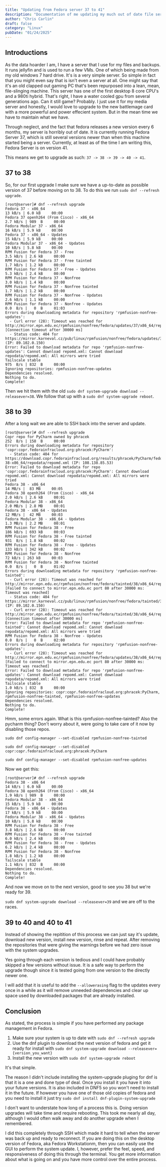 ```yaml
---
title: "Updating from Fedora server 37 to 41"
description: "Documentation of me updating my much out of date file serve"
author: "Chris Carlin"
draft: false
category: "Linux"
pubDate: "01/24/2025"
---
```


## Introductions

As the data hoarder I am, I have a server that I use for my files and backups. It runs jellyfin and is used to run a few VMs. One of which being made from my old windows 7 hard drive. 
It's is a very simple server.
So simple in fact that you might even say that is isn't even a server at all.
One might say that it's an old clapped out gaming PC that's been repurposed into a lean, mean, file-slinging machine.
This server has one of the first desktop 8 core CPU's and a 980ti hybrid. 
That's right, I have a water cooled gpu from several generations ago. 
Can it still game? Probably. I just use it for my media server and honestly, I would love to upgrade to the new battlemage card with a more powerful and power effecient system. 
But in the mean time we have to maintain what we have.

Through neglect, and the fact that fedora releases a new version every 6 months, my server is horribly out of date. It is currently running Fedora Server 37, which is still several versions newer than when this machine started being a server.
Currently, at least as of the time I am writing this, Fedora Server is on version 41.

This means we get to upgrade as such: `37 -> 38 -> 39 -> 40 -> 41`.

## 37 to 38

So, for our first upgrade I make sure we have a up-to-date as possible version of 37 before moving on to 38. 
To do this we run `sudo dnf --refresh upgrade`.

```
[root@server]# dnf --refresh upgrade
Fedora 37 - x86_64                                                                       13 kB/s | 6.0 kB     00:00
Fedora 37 openh264 (From Cisco) - x86_64                                                2.7 kB/s | 989  B     00:00
Fedora Modular 37 - x86_64                                                               16 kB/s | 5.9 kB     00:00
Fedora 37 - x86_64 - Updates                                                             15 kB/s | 5.9 kB     00:00
Fedora Modular 37 - x86_64 - Updates                                                     10 kB/s | 5.8 kB     00:00
RPM Fusion for Fedora 37 - Free                                                         3.5 kB/s | 2.6 kB     00:00
RPM Fusion for Fedora 37 - Free tainted                                                 1.7 kB/s | 1.2 kB     00:00
RPM Fusion for Fedora 37 - Free - Updates                                               5.3 kB/s | 2.4 kB     00:00
RPM Fusion for Fedora 37 - Nonfree                                                      3.0 kB/s | 1.4 kB     00:00
RPM Fusion for Fedora 37 - Nonfree tainted                                              1.7 kB/s | 1.2 kB     00:00
RPM Fusion for Fedora 37 - Nonfree - Updates                                            2.6 kB/s | 1.1 kB     00:00
RPM Fusion for Fedora 37 - Nonfree - Updates                                            0.0  B/s |   0  B     01:03
Errors during downloading metadata for repository 'rpmfusion-nonfree-updates':
  - Curl error (28): Timeout was reached for http://mirror.epn.edu.ec/rpmfusion/nonfree/fedora/updates/37/x86_64/repodata/repomd.xml [Connection timeout after 30000 ms]
  - Status code: 404 for https://mirror.karneval.cz/pub/linux/rpmfusion/nonfree/fedora/updates/37/x86_64/repodata/repomd.xml (IP: 89.102.0.150)
Error: Failed to download metadata for repo 'rpmfusion-nonfree-updates': Cannot download repomd.xml: Cannot download repodata/repomd.xml: All mirrors were tried
Tailscale stable                                                                        975  B/s | 832  B     00:00
Ignoring repositories: rpmfusion-nonfree-updates
Dependencies resolved.
Nothing to do.
Complete!
```

Then we hit them with the old `sudo dnf system-upgrade download --releasever=38`. 
We follow that up with a `sudo dnf system-upgrade reboot`.

## 38 to 39

After a long wait we are able to SSH back into the server and update.

```
[root@server]# dnf --refresh upgrade
Copr repo for PyCharm owned by phracek                                                  252  B/s | 158  B     00:00
Errors during downloading metadata for repository 'copr:copr.fedorainfracloud.org:phracek:PyCharm':
  - Status code: 404 for https://download.copr.fedorainfracloud.org/results/phracek/PyCharm/fedora-38-x86_64/repodata/repomd.xml (IP: 108.138.85.53)
Error: Failed to download metadata for repo 'copr:copr.fedorainfracloud.org:phracek:PyCharm': Cannot download repomd.xml: Cannot download repodata/repomd.xml: All mirrors were tried
Fedora 38 - x86_64                                                                       14 MB/s |  83 MB     00:05
Fedora 38 openh264 (From Cisco) - x86_64                                                2.0 kB/s | 2.6 kB     00:01
Fedora Modular 38 - x86_64                                                              2.0 MB/s | 2.8 MB     00:01
Fedora 38 - x86_64 - Updates                                                             12 MB/s |  42 MB     00:03
Fedora Modular 38 - x86_64 - Updates                                                    1.3 MB/s | 2.2 MB     00:01
RPM Fusion for Fedora 38 - Free                                                         186 kB/s | 693 kB     00:03
RPM Fusion for Fedora 38 - Free tainted                                                 931  B/s | 1.8 kB     00:02
RPM Fusion for Fedora 38 - Free - Updates                                               133 kB/s | 342 kB     00:02
RPM Fusion for Fedora 38 - Nonfree                                                       72 kB/s | 263 kB     00:03
RPM Fusion for Fedora 38 - Nonfree tainted                                              0.0  B/s |   0  B     01:02
Errors during downloading metadata for repository 'rpmfusion-nonfree-tainted':
  - Curl error (28): Timeout was reached for http://mirror.epn.edu.ec/rpmfusion/nonfree/fedora/tainted/38/x86_64/repodata/repomd.xml [Failed to connect to mirror.epn.edu.ec port 80 after 30000 ms: Timeout was reached]
  - Status code: 404 for https://mirror.karneval.cz/pub/linux/rpmfusion/nonfree/fedora/tainted/38/x86_64/repodata/repomd.xml (IP: 89.102.0.150)
  - Curl error (28): Timeout was reached for http://mirror.epn.edu.ec/rpmfusion/nonfree/fedora/tainted/38/x86_64/repodata/repomd.xml [Connection timeout after 30000 ms]
Error: Failed to download metadata for repo 'rpmfusion-nonfree-tainted': Cannot download repomd.xml: Cannot download repodata/repomd.xml: All mirrors were tried
RPM Fusion for Fedora 38 - Nonfree - Updates                                            0.0  B/s |   0  B     02:00
Errors during downloading metadata for repository 'rpmfusion-nonfree-updates':
  - Curl error (28): Timeout was reached for http://mirror.epn.edu.ec/rpmfusion/nonfree/fedora/updates/38/x86_64/repodata/repomd.xml [Failed to connect to mirror.epn.edu.ec port 80 after 30000 ms: Timeout was reached]
Error: Failed to download metadata for repo 'rpmfusion-nonfree-updates': Cannot download repomd.xml: Cannot download repodata/repomd.xml: All mirrors were tried
Tailscale stable                                                                        1.0 kB/s | 832  B     00:00
Ignoring repositories: copr:copr.fedorainfracloud.org:phracek:PyCharm, rpmfusion-nonfree-tainted, rpmfusion-nonfree-updates
Dependencies resolved.
Nothing to do.
Complete!
```

Hmm, some errors again. What is this rpmfusion-nonfree-tainted? Also the pycharm thing?
Don't worry about it, were going to take care of it now by disabling those repos.

`sudo dnf config-manager --set-disabled rpmfusion-nonfree-tainted`

`sudo dnf config-manager --set-disabled copr:copr.fedorainfracloud.org:phracek:PyCharm`

`sudo dnf config-manager --set-disabled rpmfusion-nonfree-updates`

Now we get this:

```
[root@server]# dnf --refresh upgrade
Fedora 38 - x86_64                                                                       14 kB/s | 6.0 kB     00:00
Fedora 38 openh264 (From Cisco) - x86_64                                                1.9 kB/s | 989  B     00:00
Fedora Modular 38 - x86_64                                                               15 kB/s | 5.9 kB     00:00
Fedora 38 - x86_64 - Updates                                                             17 kB/s | 5.9 kB     00:00
Fedora Modular 38 - x86_64 - Updates                                                     10 kB/s | 5.8 kB     00:00
RPM Fusion for Fedora 38 - Free                                                         3.8 kB/s | 2.6 kB     00:00
RPM Fusion for Fedora 38 - Free tainted                                                 6.0 kB/s | 2.4 kB     00:00
RPM Fusion for Fedora 38 - Free - Updates                                               6.2 kB/s | 2.4 kB     00:00
RPM Fusion for Fedora 38 - Nonfree                                                      1.8 kB/s | 1.2 kB     00:00
Tailscale stable                                                                        1.1 kB/s | 832  B     00:00
Dependencies resolved.
Nothing to do.
Complete!
```

And now we move on to the next version, good to see you 38 but we're ready for 39.

`sudo dnf system-upgrade download --releasever=39` and we are off to the races. 

## 39 to 40 and 40 to 41

Instead of showing the repitition of this process we can just say it's update, download new version, install new version, rinse and repeat.
After removing the repositories that were giving the warnings before we had zero issue with the system upgrades.

Yes going through each version is tedious and I could have probably skipped a few versions without issue.
It is a safe way to perform the upgrade though since it is tested going from one version to the directly newer one.

I will add that it is useful to add the `--allowerasing` flag to the updates every once in a while as it will remove unneeded dependencies and clear up space used by downloaded packages that are already installed.

## Conclusion

As stated, the process is simple if you have performed any package management in Fedora. 

1. Make sure your system is up to date with `sudo dnf --refresh upgrade`
2. Use the dnf plugin to download the next version of fedora and get it ready for install with `sudo dnf system-upgrade download --releasever={version_you_want}`
3. Install the new version with `sudo dnf system-upgrade reboot`

It's that simple. 

The reason I didn't include installing the system-upgrade pluging for dnf is that it is a one and done type of deal. 
Once you install it you have it into your future versions.
It is also included in DNF5 so you won't need to install it in the future. 
If however you have one of those old copies of fedora and you need to install it just try `sudo dnf install dnf-plugin-system-upgrade
`

I don't want to understate how long of a process this is. Doing version upgrades will take time and require rebooting. 
This took me nearly all day, although I would often walk away and do another upgrade when I remembered. 

I did this completely through SSH which made it hard to tell when the server was back up and ready to reconnect. 
If you are doing this on the desktop version of Fedora, aka Fedora Workstationm, then you can easily use the GUI to perform the system update. 
I, however, prefer the feel, speed, and responsiveness of doing this through the terminal.
You get more information about what is going on and you have more control over the entire process.
